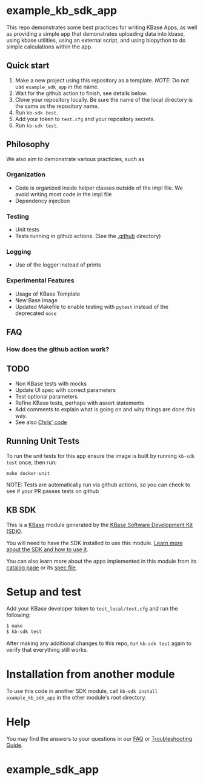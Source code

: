 # example_kb_sdk_app

This repo demonstrates some best practices for writing KBase Apps, as well as
providing a simple app that demonstrates uploading data into kbase, using kbase
utilities, using an external script, and using biopython to do simple
calculations within the app.

## Quick start

1. Make a new project using this repository as a template. *NOTE*: Do not use
   `example_sdk_app` in the name.
2. Wait for the github action to finish, see details below.
3. Clone your repository locally. Be sure the name of the local directory is
    the same as the repository name.
4. Run `kb-sdk test`.
5. Add your token to `test.cfg` and your repository secrets.
6. Run `kb-sdk test`.

## Philosophy

We also aim to demonstrate various practicies, such as

### Organization
* Code is organized inside helper classes outside of the impl file. We avoid writing most code in the impl file
* Dependency injection

### Testing
* Unit tests
* Tests running in github actions. (See the [.github](.github) directory)

### Logging
* Use of the logger instead of prints

### Experimental Features
* Usage of KBase Template
* New Base Image
* Updated Makefile to enable testing with `pytest` instead of the deprecated `nose`

## FAQ

### How does the github action work?

## TODO

- Non KBase tests with mocks
- Update UI spec with correct parameters
- Test optional parameters
- Refine KBase tests, perhaps with assert statements
- Add comments to explain what is going on and why things are done this way.
- See also [Chris' code][chris-code]

[chris-code]: https://github.com/ModelSEED/MetabolicModelGapfilling/blob/master/lib/MetabolicModelGapfilling/core/basemodule.py

## Running Unit Tests

To run the unit tests for this app ensure the image is built by running
`kb-sdk test` once, then run:
```
make docker-unit
```
NOTE: Tests are automatically run via github actions, so you can check to see if your PR passes tests on github

## KB SDK

This is a [KBase](https://kbase.us) module generated by the
[KBase Software Development Kit (SDK)][kb_sdk].

[kb_sdk]: https://github.com/kbase/kb_sdk

You will need to have the SDK installed to use this module.
[Learn more about the SDK and how to use it](https://kbase.github.io/kb_sdk_docs/).

You can also learn more about the apps implemented in this module from its
[catalog page](https://narrative.kbase.us/#catalog/modules/example_kb_sdk_app)
or its [spec file]($module_name.spec).

# Setup and test

Add your KBase developer token to `test_local/test.cfg` and run the following:

```bash
$ make
$ kb-sdk test
```

After making any additional changes to this repo, run `kb-sdk test` again to
verify that everything still works.

# Installation from another module

To use this code in another SDK module, call
`kb-sdk install example_kb_sdk_app`
in the other module's root directory.

# Help

You may find the answers to your questions in our
[FAQ](https://kbase.github.io/kb_sdk_docs/references/questions_and_answers.html)
or [Troubleshooting Guide][troubleshooting-guide].

# example_sdk_app

[troubleshooting-guide]: https://kbase.github.io/kb_sdk_docs/references/troubleshooting.html
